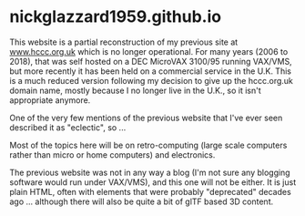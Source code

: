 # nickglazzard1959.github.io

This website is a partial reconstruction of my previous site at www.hccc.org.uk which is
no longer operational. For many years (2006 to 2018), that was self hosted on a DEC MicroVAX 3100/95
running VAX/VMS, but more recently it has been held on a commercial service in the U.K. This is a much
reduced version following my decision to give up the hccc.org.uk domain name, mostly because I no
longer live in the U.K., so it isn't appropriate anymore.

One of the very few mentions of the previous website that I've ever seen described it as "eclectic",
so ...

Most of the topics here will be on retro-computing (large scale computers rather than micro or
home computers) and electronics.

The previous website was not in any way a blog (I'm not sure any blogging software would run under
VAX/VMS), and this one will not be either. It is just plain HTML, often with elements that were
probably "deprecated" decades ago ... although there will also be quite a bit of glTF based 3D
content.
